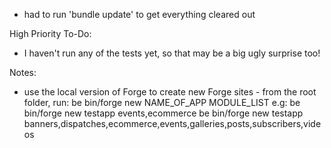 * had to run 'bundle update' to get everything cleared out

High Priority To-Do:

* I haven't run any of the tests yet, so that may be a big ugly surprise too!

Notes:

* use the local version of Forge to create new Forge sites - from the root folder, run:
  be bin/forge new NAME_OF_APP MODULE_LIST
  e.g:
  be bin/forge new testapp events,ecommerce
  be bin/forge new testapp banners,dispatches,ecommerce,events,galleries,posts,subscribers,videos


